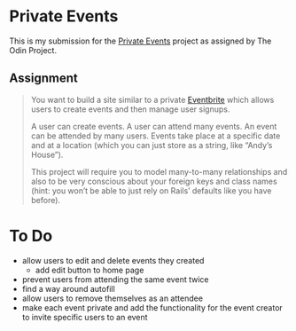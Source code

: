 # Private Events

This is my submission for the [Private Events](https://www.theodinproject.com/lessons/ruby-on-rails-private-events) project as assigned by The Odin Project.

## Assignment
>You want to build a site similar to a private [Eventbrite](https://eventbrite.com) which allows users to create events and then manage user signups.
>
>A user can create events. A user can attend many events. An event can be attended by many users. Events take place at a specific date and at a location (which you can just store as a string, like “Andy’s House”).
>
>This project will require you to model many-to-many relationships and also to be very conscious about your foreign keys and class names (hint: you won’t be able to just rely on Rails’ defaults like you have before).

# To Do
- allow users to edit and delete events they created
  - add edit button to home page
- prevent users from attending the same event twice
- find a way around autofill
- allow users to remove themselves as an attendee
- make each event private and add the functionality for the event creator to invite specific users to an event